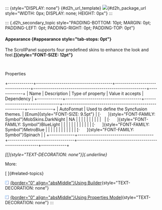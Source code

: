 ::: {style="DISPLAY: none"}
[](ms-xhelp:///?Id=d2h_url_template){#d2h_url_template} ![](!package_url!){#d2h_package_url style="WIDTH: 0px; DISPLAY: none; HEIGHT: 0px"}
:::

::: {.d2h_secondary_topic style="PADDING-BOTTOM: 10pt; MARGIN: 0pt; PADDING-LEFT: 0pt; PADDING-RIGHT: 0pt; PADDING-TOP: 0pt"}
#### Appearance {#appearance style="tab-stops: 0pt"}

The ScrollPanel supports four predefined skins to enhance the look and feel.**[]{style="FONT-SIZE: 12pt"}**

 

Properties

+-------------+---------------------------------------+----------------------------------+----------------------------------------------------------+-------------+
| Name        | Description                           | Type of property                 | Value it accepts                                         | Dependency  |
+-------------+---------------------------------------+----------------------------------+----------------------------------------------------------+-------------+
| AutoFormat  | Used to define the Syncfusion themes. | [Enum]{style="FONT-SIZE: 9.5pt"} | [·      ]{style="FONT-FAMILY: Symbol"}MobSkins.DarkNight | NA          |
|             |                                       |                                  |                                                          |             |
|             |                                       |                                  | [·      ]{style="FONT-FAMILY: Symbol"}BlueLight          |             |
|             |                                       |                                  |                                                          |             |
|             |                                       |                                  | [·      ]{style="FONT-FAMILY: Symbol"}MetroBlue          |             |
|             |                                       |                                  |                                                          |             |
|             |                                       |                                  | [·      ]{style="FONT-FAMILY: Symbol"}Spinach            |             |
+-------------+---------------------------------------+----------------------------------+----------------------------------------------------------+-------------+

*[[]{style="TEXT-DECORATION: none"}]{.underline}*  

More:

[ ]{#related-topics}

[![](button.gif){border="0" align="absMiddle"}Using Builder](ms-xhelp:///?Id=e62e7a0d-e4d9-4c0d-9614-68ebfaa758e1){style="TEXT-DECORATION: none"}

[![](button.gif){border="0" align="absMiddle"}Using Properties Model](ms-xhelp:///?Id=6ea1e4cb-c237-4420-b36a-4b65cf8270d4){style="TEXT-DECORATION: none"}
:::
